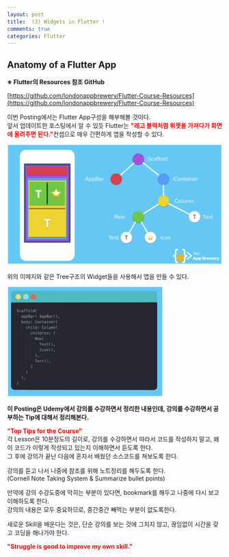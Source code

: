 ```yaml
---
layout: post
title:  (3) Widgets in Flutter !
comments: true
categories: Flutter
---
```


## Anatomy of a Flutter App

<strong>※ Flutter의 Resources 참조 GitHub</strong><br>

[https://github.com/londonappbrewery/Flutter-Course-Resources](https://github.com/londonappbrewery/Flutter-Course-Resources)


이번 Posting에서는 Flutter App구성을 해부해볼 것이다.<br>
앞서 업데이트한 포스팅에서 알 수 있듯 Flutter는 <strong><font color="Red">"레고 블럭처럼 위젯을 가져다가 화면에 올려주면 된다."</font></strong>컨셉으로 매우 간편하게 앱을 작성할 수 있다.<br>

<img src="/images/flutter/2020-04-21/2020-04-21 flutter widgets anatomy.png" alt="blog capture" title="capture img"><br>

위의 이메지와 같은 Tree구조의 Widget들을 사용해서 앱을 만들 수 있다.<br>

<img src="/images/flutter/2020-04-21/2020-04-21 flutter basic code structure.png" alt="blog capture" title="capture img"><br>

<strong>이 Posting은 Udemy에서 강의를 수강하면서 정리한 내용인데, 강의를 수강하면서 공부하는 Tip에 대해서 정리해본다.</strong><br>

<strong><font color="Red">"Top Tips for the Course"</font></strong><br>
각 Lesson은 10분정도의 길이로, 강의를 수강하면서 따라서 코드를 작성하지 말고, 왜 이 코드가 이렇게 작성되고 있는지 이해하면서 듣도록 한다. <br>
그 후에 강의가 끝난 다음에 혼자서 배웠던 소스코드를 쳐보도록 한다.<br>

강의를 듣고 나서 나중에 참조를 위해 노트정리를 해두도록 한다. <br>
(Cornell Note Taking System & Summarize bullet points)<br>

만약에 강의 수강도중에 막히는 부분이 있다면, bookmark를 해두고 나중에 다시 보고 이해하도록 한다.<br>
강의의 내용은 모두 중요하므로, 중간중간 빼먹는 부분이 없도록한다.<br>

새로운 Skill을 배운다는 것은, 단순 강의를 보는 것에 그치지 않고, 끊임없이 시간을 갖고 코딩을 해나가야 한다.<br>

<strong><font color="Red">"Struggle is good to improve my own skill."</font></strong>
